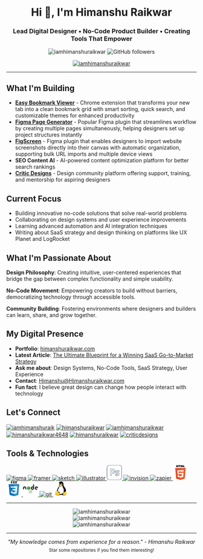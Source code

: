 <h1 align="center">Hi 👋, I'm Himanshu Raikwar</h1>
<h3 align="center">Lead Digital Designer • No-Code Product Builder • Creating Tools That Empower</h3>

<p align="center">
  <img src="https://komarev.com/ghpvc/?username=iamhimanshuraikwar&label=Profile%20views&color=0e75b6&style=flat" alt="iamhimanshuraikwar" />
  <img src="https://img.shields.io/github/followers/iamhimanshuraikwar?label=Followers&style=social" alt="GitHub followers" />
</p>

<p align="center">
  <a href="https://github.com/ryo-ma/github-profile-trophy">
    <img src="https://github-profile-trophy.vercel.app/?username=iamhimanshuraikwar&theme=onedark&no-frame=true&no-bg=true&margin-w=4" alt="iamhimanshuraikwar" />
  </a>
</p>

---

## What I'm Building

- **[Easy Bookmark Viewer](https://easybookmark.co/)** - Chrome extension that transforms your new tab into a clean bookmark grid with smart sorting, quick search, and customizable themes for enhanced productivity
- **[Figma Page Generator](https://www.figma.com/community/plugin/1053992203484859149/figma-page-generator)** - Popular Figma plugin that streamlines workflow by creating multiple pages simultaneously, helping designers set up project structures instantly
- **[FigScreen](https://figscreen.com/)** - Figma plugin that enables designers to import website screenshots directly into their canvas with automatic organization, supporting bulk URL imports and multiple device views
- **SEO Content AI** - AI-powered content optimization platform for better search rankings
- **[Critic Designs](https://criticdesigns.com/)** - Design community platform offering support, training, and mentorship for aspiring designers

## Current Focus

- Building innovative no-code solutions that solve real-world problems
- Collaborating on design systems and user experience improvements
- Learning advanced automation and AI integration techniques
- Writing about SaaS strategy and design thinking on platforms like UX Planet and LogRocket

## What I'm Passionate About

**Design Philosophy**: Creating intuitive, user-centered experiences that bridge the gap between complex functionality and simple usability.

**No-Code Movement**: Empowering creators to build without barriers, democratizing technology through accessible tools.

**Community Building**: Fostering environments where designers and builders can learn, share, and grow together.

## My Digital Presence

- **Portfolio**: [himanshuraikwar.com](https://himanshuraikwar.com/)
- **Latest Article**: [The Ultimate Blueprint for a Winning SaaS Go-to-Market Strategy](https://uxplanet.org/the-ultimate-blueprint-for-a-winning-saas-go-to-market-strategy-68a88f7c162b)
- **Ask me about**: Design Systems, No-Code Tools, SaaS Strategy, User Experience
- **Contact**: Himanshu@Himanshuraikwar.com
- **Fun fact**: I believe great design can change how people interact with technology

## Let's Connect

<p align="left">
<a href="https://twitter.com/iamhimanshuraik" target="blank"><img align="center" src="https://raw.githubusercontent.com/rahuldkjain/github-profile-readme-generator/master/src/images/icons/Social/twitter.svg" alt="iamhimanshuraik" height="30" width="40" /></a>
<a href="https://linkedin.com/in/himanshuraikwar/" target="blank"><img align="center" src="https://raw.githubusercontent.com/rahuldkjain/github-profile-readme-generator/master/src/images/icons/Social/linked-in-alt.svg" alt="himanshuraikwar" height="30" width="40" /></a>
<a href="https://instagram.com/iamhimanshuraikwar/" target="blank"><img align="center" src="https://raw.githubusercontent.com/rahuldkjain/github-profile-readme-generator/master/src/images/icons/Social/instagram.svg" alt="iamhimanshuraikwar" height="30" width="40" /></a>
<a href="https://www.behance.net/himanshuraikwar4648" target="blank"><img align="center" src="https://raw.githubusercontent.com/rahuldkjain/github-profile-readme-generator/master/src/images/icons/Social/behance.svg" alt="himanshuraikwar4648" height="30" width="40" /></a>
<a href="https://www.youtube.com/@himanshuraikwar" target="blank"><img align="center" src="https://raw.githubusercontent.com/rahuldkjain/github-profile-readme-generator/master/src/images/icons/Social/youtube.svg" alt="himanshuraikwar" height="30" width="40" /></a>
<a href="https://discord.gg/criticdesigns" target="blank"><img align="center" src="https://raw.githubusercontent.com/rahuldkjain/github-profile-readme-generator/master/src/images/icons/Social/discord.svg" alt="criticdesigns" height="30" width="40" /></a>
</p>

## Tools & Technologies

<p align="left">
<a href="https://www.figma.com/" target="_blank" rel="noreferrer"> <img src="https://www.vectorlogo.zone/logos/figma/figma-icon.svg" alt="figma" width="40" height="40"/> </a>
<a href="https://www.framer.com/" target="_blank" rel="noreferrer"> <img src="https://www.vectorlogo.zone/logos/framer/framer-icon.svg" alt="framer" width="40" height="40"/> </a>
<a href="https://www.sketch.com/" target="_blank" rel="noreferrer"> <img src="https://www.vectorlogo.zone/logos/sketchapp/sketchapp-icon.svg" alt="sketch" width="40" height="40"/> </a>
<a href="https://www.adobe.com/in/products/illustrator.html" target="_blank" rel="noreferrer"> <img src="https://www.vectorlogo.zone/logos/adobe_illustrator/adobe_illustrator-icon.svg" alt="illustrator" width="40" height="40"/> </a>
<a href="https://www.photoshop.com/en" target="_blank" rel="noreferrer"> <img src="https://raw.githubusercontent.com/devicons/devicon/master/icons/photoshop/photoshop-line.svg" alt="photoshop" width="40" height="40"/> </a>
<a href="https://www.invisionapp.com/" target="_blank" rel="noreferrer"> <img src="https://www.vectorlogo.zone/logos/invisionapp/invisionapp-icon.svg" alt="invision" width="40" height="40"/> </a>
<a href="https://zapier.com" target="_blank" rel="noreferrer"> <img src="https://www.vectorlogo.zone/logos/zapier/zapier-icon.svg" alt="zapier" width="40" height="40"/> </a>
<a href="https://www.w3.org/html/" target="_blank" rel="noreferrer"> <img src="https://raw.githubusercontent.com/devicons/devicon/master/icons/html5/html5-original-wordmark.svg" alt="html5" width="40" height="40"/> </a>
<a href="https://www.w3schools.com/css/" target="_blank" rel="noreferrer"> <img src="https://raw.githubusercontent.com/devicons/devicon/master/icons/css3/css3-original-wordmark.svg" alt="css3" width="40" height="40"/> </a>
<a href="https://nodejs.org" target="_blank" rel="noreferrer"> <img src="https://raw.githubusercontent.com/devicons/devicon/master/icons/nodejs/nodejs-original-wordmark.svg" alt="nodejs" width="40" height="40"/> </a>
<a href="https://git-scm.com/" target="_blank" rel="noreferrer"> <img src="https://www.vectorlogo.zone/logos/git-scm/git-scm-icon.svg" alt="git" width="40" height="40"/> </a>
<a href="https://www.linux.org/" target="_blank" rel="noreferrer"> <img src="https://raw.githubusercontent.com/devicons/devicon/master/icons/linux/linux-original.svg" alt="linux" width="40" height="40"/> </a>
</p>

---

<div align="center">
  <img src="https://github-readme-stats.vercel.app/api/top-langs?username=iamhimanshuraikwar&show_icons=true&locale=en&layout=compact&theme=tokyonight" alt="iamhimanshuraikwar" />
</div>

<div align="center">
  <img src="https://github-readme-stats.vercel.app/api?username=iamhimanshuraikwar&show_icons=true&locale=en&theme=tokyonight" alt="iamhimanshuraikwar" />
</div>

<div align="center">
  <img src="https://github-readme-streak-stats.herokuapp.com/?user=iamhimanshuraikwar&theme=tokyonight" alt="iamhimanshuraikwar" />
</div>

---

<div align="center">
  <i>"My knowledge comes from experience for a reason." - Himanshu Raikwar</i>
</div>

<div align="center">
  <sub>Star some repositories if you find them interesting!</sub>
</div>
